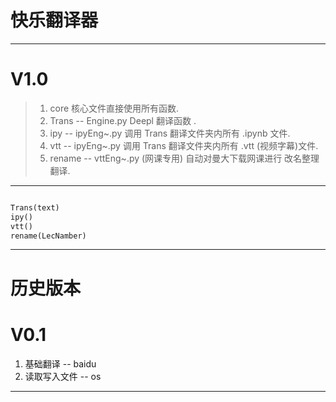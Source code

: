 # 快乐翻译器

---

# V1.0

> 1. core 核心文件直接使用所有函数.
> 2. Trans -- Engine.py Deepl 翻译函数 .
> 3. ipy -- ipyEng~.py 调用 Trans 翻译文件夹内所有 .ipynb 文件.
> 4. vtt -- ipyEng~.py 调用 Trans 翻译文件夹内所有 .vtt (视频字幕)文件.
> 5. rename -- vttEng~.py (网课专用) 自动对曼大下载网课进行 改名整理翻译.

---

```core.py

Trans(text)
ipy()
vtt()
rename(LecNamber)

```

---

# 历史版本

# V0.1

1. 基础翻译 -- baidu
2. 读取写入文件 -- os

---
